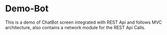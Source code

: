 # Demo-Bot

This is a demo of ChatBot screen integrated with REST Api and follows MVC architecture, also contains a network module for the REST Api Calls.
